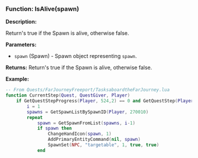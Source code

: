 ### Function: IsAlive(spawn)

**Description:**

Return's true if the Spawn is alive, otherwise false.

**Parameters:**
- `spawn` (Spawn) - Spawn object representing `spawn`.

**Returns:** Return's true if the Spawn is alive, otherwise false.

**Example:**

```lua
-- From Quests/FarJourneyFreeport/TasksaboardtheFarJourney.lua
function CurrentStep(Quest, QuestGiver, Player)
	if GetQuestStepProgress(Player, 524,2) == 0 and GetQuestStep(Player, 524) == 2 then
		i = 1
		spawns = GetSpawnListBySpawnID(Player, 270010)
		repeat
			spawn = GetSpawnFromList(spawns, i-1)
			if spawn then
				ChangeHandIcon(spawn, 1)
				AddPrimaryEntityCommand(nil, spawn)
				SpawnSet(NPC, "targetable", 1, true, true)
			end
```
